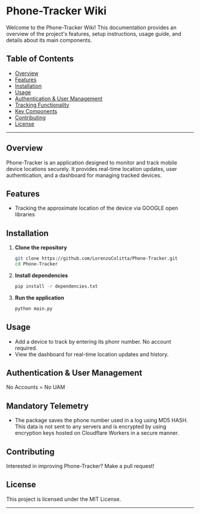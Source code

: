 # Phone-Tracker Wiki

Welcome to the Phone-Tracker Wiki! This documentation provides an overview of the project's features, setup instructions, usage guide, and details about its main components.

## Table of Contents
- [Overview](#overview)
- [Features](#features)
- [Installation](#installation)
- [Usage](#usage)
- [Authentication & User Management](#authentication--user-management)
- [Tracking Functionality](#tracking-functionality)
- [Key Components](#key-components)
- [Contributing](#contributing)
- [License](#license)

---

## Overview
Phone-Tracker is an application designed to monitor and track mobile device locations securely. It provides real-time location updates, user authentication, and a dashboard for managing tracked devices.

## Features
- Tracking the approximate location of the device via GOOGLE open libraries

## Installation

1. **Clone the repository**
   ```bash
   git clone https://github.com/LorenzoColitta/Phone-Tracker.git
   cd Phone-Tracker
   ```
2. **Install dependencies**
   ```bash
   pip install -r dependencies.txt
   ```
3. **Run the application**
   ```bash
   python main.py
   ```

## Usage
- Add a device to track by entering its phonr number. No account required.
- View the dashboard for real-time location updates and history.

## Authentication & User Management
No Accounts = No UAM

## Mandatory Telemetry
- The package saves the phone number used in a log using MD5 HASH. This data is not sent to any servers and is encrypted by using encryption keys hosted on Cloudflare Workers in a secure manner.

## Contributing

Interested in improving Phone-Tracker? Make a pull request!

## License

This project is licensed under the MIT License.

---
